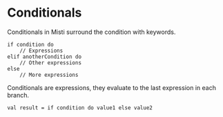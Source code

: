 # Conditionals

Conditionals in Misti surround the condition with keywords.

```Misti
if condition do
    // Expressions
elif anotherCondition do
    // Other expressions
else
    // More expressions
```

Conditionals are expressions, they evaluate to the last expression
in each branch.

```misti
val result = if condition do value1 else value2
```

